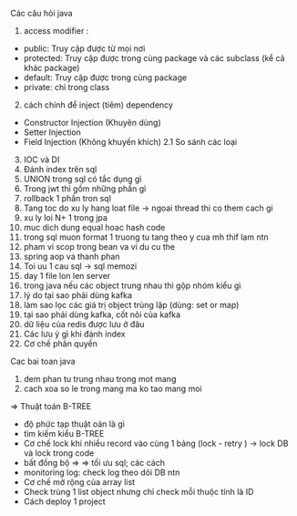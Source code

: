 Các câu hỏi java
1. access modifier :
  - public: Truy cập được từ mọi nơi
  - protected: Truy cập được trong cùng package và các subclass (kể cả khác package)
  - default: Truy cập được trong cùng package
  - private: chỉ trong class

2. cách chính để inject (tiêm) dependency
  - Constructor Injection (Khuyên dùng)
  - Setter Injection
  - Field Injection (Không khuyến khích)
2.1 So sánh các loại

3. IOC và DI 
4. Đánh index trên sql
5. UNION trong sql có tắc dụng gì
6. Trong jwt thì gồm những phần gì
7. rollback 1 phần tron sql
8. Tang toc do xu ly hang loat file -> ngoai thread thi co them cach gi
9. xu ly loi N+ 1 trong jpa
10. muc dich dung equal hoac hash code
11. trong sql muon format 1 truong tu tang theo y cua mh thif lam ntn
12. pham vi scop trong bean va vi du cu the
13. spring aop va thanh phan
14. Toi uu 1 cau sql -> sql memozi
15. day 1 file lon len server
16. trong java nếu các object trung nhau thì gộp nhóm kiểu gì
17. lý do tại sao phải dùng kafka
18. làm sao lọc các giá trị object trùng lặp (dùng: set or map)
19. tại sao phải dùng kafka, cốt nõi của kafka
20. dữ liệu của redis được lưu ở đâu
21. Các lưu ý gì khi đánh index
22. Cơ chế phân quyền

Cac bai toan java
1. dem phan tu trung nhau trong mot mang
2. cach xoa so le trong mang ma ko tao mang moi

=> Thuật toán B-TREE
- độ phức tạp thuật oán là gì
- tìm kiếm kiểu B-TREE
- Cơ chế lock khi nhiều record vào cùng 1 bảng (lock - retry ) -> lock DB và lock trong code
- bất đồng bộ =>
=> tối ưu sql; các cách
- monitoring log: check log theo dõi DB ntn
- Cơ chế mở rộng của array list
- Check trùng 1 list object nhưng chỉ check mỗi thuộc tính là ID
- Cách deploy 1 project
